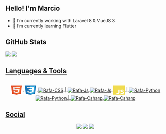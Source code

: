 <h2>Hello! I'm Marcio</h2>

- 🔭 I’m currently working with Laravel 8 & VueJS 3
- 🌱 I’m currently learning Flutter


## **GitHub Stats**
<div>
  <a href="https://github.com/zethsell">
  <img height="180em" src="https://github-readme-stats.vercel.app/api/top-langs/?username=zethsell&layout=compact&langs_count=7&theme=dracula"/>
  <img height="180em" src="https://github-readme-stats.vercel.app/api?username=zethsell&show_icons=true&theme=dracula&include_all_commits=true&count_private=true"/>
</div>
  
## **Languages & Tools**
  
<div align="center" style="display: inline_block"><br>
  <img align="center" alt="Rafa-HTML" height="30" width="40" src="https://raw.githubusercontent.com/devicons/devicon/master/icons/html5/html5-original.svg">
  <img align="center" alt="Rafa-CSS" height="30" width="40" src="https://raw.githubusercontent.com/devicons/devicon/master/icons/css3/css3-original.svg">
  <img align="center" alt="Rafa-CSS" height="30" width="40" src="https://cdn.jsdelivr.net/gh/devicons/devicon/icons/bootstrap/bootstrap-plain.svg" />
  |
  <img align="center" alt="Rafa-Js" height="30" width="40" src="https://cdn.jsdelivr.net/gh/devicons/devicon/icons/vuejs/vuejs-original.svg" />
  <img align="center" alt="Rafa-Js" height="30" width="40"src="https://cdn.jsdelivr.net/gh/devicons/devicon/icons/tailwindcss/tailwindcss-plain.svg" />
  <img align="center" alt="Rafa-Js" height="30" width="40" src="https://raw.githubusercontent.com/devicons/devicon/master/icons/javascript/javascript-plain.svg">
  |
  <img align="center" alt="Rafa-Python" height="30" width="40" src="https://cdn.jsdelivr.net/gh/devicons/devicon/icons/php/php-plain.svg" />
  <img align="center" alt="Rafa-Python" height="30" width="40" src="https://cdn.jsdelivr.net/gh/devicons/devicon/icons/laravel/laravel-plain.svg" />
  |
  <img align="center" alt="Rafa-Csharp" height="30" width="40"src="https://cdn.jsdelivr.net/gh/devicons/devicon/icons/webstorm/webstorm-original.svg" />
  <img align="center" alt="Rafa-Csharp" height="30" width="40" src="https://cdn.jsdelivr.net/gh/devicons/devicon/icons/phpstorm/phpstorm-original.svg" />
</div>

 ## **Social**
  
<div align="center" > 
  <a href="https://www.instagram.com/marcio.trodrigues" target="_blank"><img src="https://img.shields.io/badge/-Instagram-%23E4405F?style=for-the-badge&logo=instagram&logoColor=white" target="_blank"></a>
  <a href = "mailto:marcio.theo.92@gmail.com"><img src="https://img.shields.io/badge/-Gmail-%23333?style=for-the-badge&logo=gmail&logoColor=white" target="_blank"></a>
  <a href="https://www.linkedin.com/in/marcio-theodoro-rodrigues-1727a2151" target="_blank"><img src="https://img.shields.io/badge/-LinkedIn-%230077B5?style=for-the-badge&logo=linkedin&logoColor=white" target="_blank"></a> 
 
</div>
